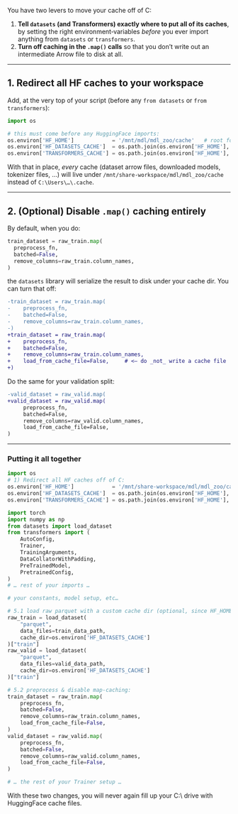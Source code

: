 You have two levers to move your cache off of C:

1. **Tell `datasets` (and Transformers) exactly where to put all of its caches**, by setting the right environment‐variables *before* you ever import anything from `datasets` or `transformers`.
2. **Turn off caching in the `.map()` calls** so that you don’t write out an intermediate Arrow file to disk at all.

---

## 1. Redirect all HF caches to your workspace

Add, at the very top of your script (before any `from datasets` or `from transformers`):

```python
import os

# this must come before any HuggingFace imports:
os.environ['HF_HOME']            = '/mnt/mdl/mdl_zoo/cache'   # root for all HF state
os.environ['HF_DATASETS_CACHE']  = os.path.join(os.environ['HF_HOME'], 'datasets')
os.environ['TRANSFORMERS_CACHE'] = os.path.join(os.environ['HF_HOME'], 'transformers')
```

With that in place, *every* cache (dataset arrow files, downloaded models, tokenizer files, ...) will live under `/mnt/share-workspace/mdl/mdl_zoo/cache` instead of `C:\Users\…\.cache`.

---

## 2. (Optional) Disable `.map()` caching entirely

By default, when you do:

```python
train_dataset = raw_train.map(
  preprocess_fn,
  batched=False,
  remove_columns=raw_train.column_names,
)
```

the `datasets` library will serialize the result to disk under your cache dir.  You can turn that off:

```diff
-train_dataset = raw_train.map(
-    preprocess_fn,
-    batched=False,
-    remove_columns=raw_train.column_names,
-)
+train_dataset = raw_train.map(
+    preprocess_fn,
+    batched=False,
+    remove_columns=raw_train.column_names,
+    load_from_cache_file=False,     # <— do _not_ write a cache file
+)
```

Do the same for your validation split:

```diff
-valid_dataset = raw_valid.map(
+valid_dataset = raw_valid.map(
     preprocess_fn,
     batched=False,
     remove_columns=raw_valid.column_names,
     load_from_cache_file=False,
)
```

---

### Putting it all together

```python
import os
# 1) Redirect all HF caches off of C:
os.environ['HF_HOME']            = '/mnt/share-workspace/mdl/mdl_zoo/cache'
os.environ['HF_DATASETS_CACHE']  = os.path.join(os.environ['HF_HOME'], 'datasets')
os.environ['TRANSFORMERS_CACHE'] = os.path.join(os.environ['HF_HOME'], 'transformers')

import torch
import numpy as np
from datasets import load_dataset
from transformers import (
    AutoConfig,
    Trainer,
    TrainingArguments,
    DataCollatorWithPadding,
    PreTrainedModel,
    PretrainedConfig,
)
# … rest of your imports …

# your constants, model setup, etc…

# 5.1 load raw parquet with a custom cache dir (optional, since HF_HOME covers it):
raw_train = load_dataset(
    "parquet",
    data_files=train_data_path,
    cache_dir=os.environ['HF_DATASETS_CACHE']
)["train"]
raw_valid = load_dataset(
    "parquet",
    data_files=valid_data_path,
    cache_dir=os.environ['HF_DATASETS_CACHE']
)["train"]

# 5.2 preprocess & disable map‐caching:
train_dataset = raw_train.map(
    preprocess_fn,
    batched=False,
    remove_columns=raw_train.column_names,
    load_from_cache_file=False,
)
valid_dataset = raw_valid.map(
    preprocess_fn,
    batched=False,
    remove_columns=raw_valid.column_names,
    load_from_cache_file=False,
)

# … the rest of your Trainer setup …
```

With these two changes, you will never again fill up your C:\ drive with HuggingFace cache files.
